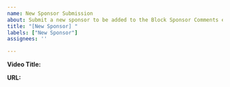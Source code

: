 ```yaml
---
name: New Sponsor Submission
about: Submit a new sponsor to be added to the Block Sponsor Comments extension
title: "[New Sponsor] "
labels: ["New Sponsor"]
assignees: ''

---
```


**Video Title:**
<!-- Enter the title of the video -->

**URL:**
<!-- Enter the URL of the video -->
